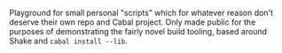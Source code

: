 Playground for small personal "scripts" which for whatever reason don't deserve their own repo and Cabal project. Only made public for the purposes of demonstrating the fairly novel build tooling, based around Shake and `cabal install --lib`.
